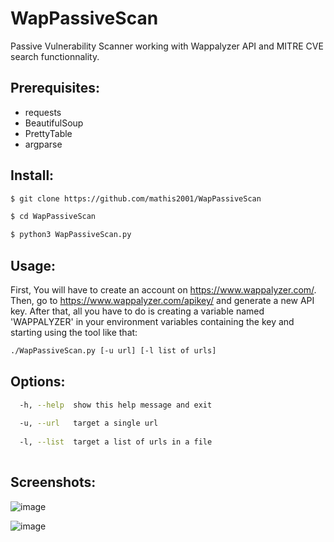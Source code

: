 # WapPassiveScan
Passive Vulnerability Scanner working with Wappalyzer API and MITRE CVE search functionnality.

## Prerequisites:

- requests
- BeautifulSoup
- PrettyTable
- argparse

## Install:
```bash
$ git clone https://github.com/mathis2001/WapPassiveScan

$ cd WapPassiveScan

$ python3 WapPassiveScan.py
```
## Usage:

First, You will have to create an account on https://www.wappalyzer.com/. Then, go to https://www.wappalyzer.com/apikey/ and generate a new API key.
After that, all you have to do is creating a variable named 'WAPPALYZER' in your environment variables containing the key and starting using the tool like that:

```bash
./WapPassiveScan.py [-u url] [-l list of urls]
```


## Options:
```bash
  -h, --help  show this help message and exit
  
  -u, --url   target a single url
  
  -l, --list  target a list of urls in a file
 
```
## Screenshots:

![image](https://user-images.githubusercontent.com/40497633/220649892-64b5d5d0-2b23-46b3-a056-f0da637e8621.png)

![image](https://user-images.githubusercontent.com/40497633/220650116-e85c07b3-6102-4208-be58-2168a42d8e8d.png)
